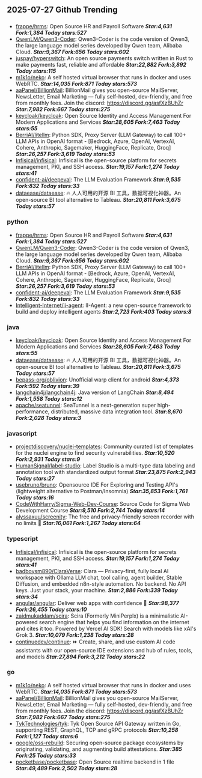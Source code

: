 ## 2025-07-27 Github Trending

### 
* [frappe/hrms](https://github.com/frappe/hrms): Open Source HR and Payroll Software ***Star:4,631 Fork:1,384 Today stars:527***
* [QwenLM/Qwen3-Coder](https://github.com/QwenLM/Qwen3-Coder): Qwen3-Coder is the code version of Qwen3, the large language model series developed by Qwen team, Alibaba Cloud. ***Star:9,367 Fork:656 Today stars:602***
* [juspay/hyperswitch](https://github.com/juspay/hyperswitch): An open source payments switch written in Rust to make payments fast, reliable and affordable ***Star:22,882 Fork:3,892 Today stars:115***
* [m1k1o/neko](https://github.com/m1k1o/neko): A self hosted virtual browser that runs in docker and uses WebRTC. ***Star:14,035 Fork:871 Today stars:573***
* [aaPanel/BillionMail](https://github.com/aaPanel/BillionMail): BillionMail gives you open-source MailServer, NewsLetter, Email Marketing — fully self-hosted, dev-friendly, and free from monthly fees. Join the discord: https://discord.gg/asfXzBUhZr ***Star:7,982 Fork:667 Today stars:275***
* [keycloak/keycloak](https://github.com/keycloak/keycloak): Open Source Identity and Access Management For Modern Applications and Services ***Star:28,605 Fork:7,463 Today stars:55***
* [BerriAI/litellm](https://github.com/BerriAI/litellm): Python SDK, Proxy Server (LLM Gateway) to call 100+ LLM APIs in OpenAI format - [Bedrock, Azure, OpenAI, VertexAI, Cohere, Anthropic, Sagemaker, HuggingFace, Replicate, Groq] ***Star:26,257 Fork:3,619 Today stars:53***
* [Infisical/infisical](https://github.com/Infisical/infisical): Infisical is the open-source platform for secrets management, PKI, and SSH access. ***Star:19,157 Fork:1,274 Today stars:41***
* [confident-ai/deepeval](https://github.com/confident-ai/deepeval): The LLM Evaluation Framework ***Star:9,535 Fork:832 Today stars:33***
* [dataease/dataease](https://github.com/dataease/dataease): 🔥 人人可用的开源 BI 工具，数据可视化神器。An open-source BI tool alternative to Tableau. ***Star:20,811 Fork:3,675 Today stars:57***

### python
* [frappe/hrms](https://github.com/frappe/hrms): Open Source HR and Payroll Software ***Star:4,631 Fork:1,384 Today stars:527***
* [QwenLM/Qwen3-Coder](https://github.com/QwenLM/Qwen3-Coder): Qwen3-Coder is the code version of Qwen3, the large language model series developed by Qwen team, Alibaba Cloud. ***Star:9,367 Fork:656 Today stars:602***
* [BerriAI/litellm](https://github.com/BerriAI/litellm): Python SDK, Proxy Server (LLM Gateway) to call 100+ LLM APIs in OpenAI format - [Bedrock, Azure, OpenAI, VertexAI, Cohere, Anthropic, Sagemaker, HuggingFace, Replicate, Groq] ***Star:26,257 Fork:3,619 Today stars:53***
* [confident-ai/deepeval](https://github.com/confident-ai/deepeval): The LLM Evaluation Framework ***Star:9,535 Fork:832 Today stars:33***
* [Intelligent-Internet/ii-agent](https://github.com/Intelligent-Internet/ii-agent): II-Agent: a new open-source framework to build and deploy intelligent agents ***Star:2,723 Fork:403 Today stars:8***

### java
* [keycloak/keycloak](https://github.com/keycloak/keycloak): Open Source Identity and Access Management For Modern Applications and Services ***Star:28,605 Fork:7,463 Today stars:55***
* [dataease/dataease](https://github.com/dataease/dataease): 🔥 人人可用的开源 BI 工具，数据可视化神器。An open-source BI tool alternative to Tableau. ***Star:20,811 Fork:3,675 Today stars:57***
* [bepass-org/oblivion](https://github.com/bepass-org/oblivion): Unofficial warp client for android ***Star:4,373 Fork:592 Today stars:39***
* [langchain4j/langchain4j](https://github.com/langchain4j/langchain4j): Java version of LangChain ***Star:8,494 Fork:1,558 Today stars:12***
* [apache/seatunnel](https://github.com/apache/seatunnel): SeaTunnel is a next-generation super high-performance, distributed, massive data integration tool. ***Star:8,670 Fork:2,028 Today stars:3***

### javascript
* [projectdiscovery/nuclei-templates](https://github.com/projectdiscovery/nuclei-templates): Community curated list of templates for the nuclei engine to find security vulnerabilities. ***Star:10,520 Fork:2,931 Today stars:9***
* [HumanSignal/label-studio](https://github.com/HumanSignal/label-studio): Label Studio is a multi-type data labeling and annotation tool with standardized output format ***Star:23,875 Fork:2,943 Today stars:27***
* [usebruno/bruno](https://github.com/usebruno/bruno): Opensource IDE For Exploring and Testing API's (lightweight alternative to Postman/Insomnia) ***Star:35,853 Fork:1,761 Today stars:16***
* [CodeWithHarry/Sigma-Web-Dev-Course](https://github.com/CodeWithHarry/Sigma-Web-Dev-Course): Source Code for Sigma Web Development Course ***Star:9,510 Fork:2,744 Today stars:14***
* [alyssaxuu/screenity](https://github.com/alyssaxuu/screenity): The free and privacy-friendly screen recorder with no limits 🎥 ***Star:16,061 Fork:1,267 Today stars:64***

### typescript
* [Infisical/infisical](https://github.com/Infisical/infisical): Infisical is the open-source platform for secrets management, PKI, and SSH access. ***Star:19,157 Fork:1,274 Today stars:41***
* [badboysm890/ClaraVerse](https://github.com/badboysm890/ClaraVerse): Clara — Privacy-first, fully local AI workspace with Ollama LLM chat, tool calling, agent builder, Stable Diffusion, and embedded n8n-style automation. No backend. No API keys. Just your stack, your machine. ***Star:2,886 Fork:339 Today stars:34***
* [angular/angular](https://github.com/angular/angular): Deliver web apps with confidence 🚀 ***Star:98,377 Fork:26,455 Today stars:10***
* [zaidmukaddam/scira](https://github.com/zaidmukaddam/scira): Scira (Formerly MiniPerplx) is a minimalistic AI-powered search engine that helps you find information on the internet and cites it too. Powered by Vercel AI SDK! Search with models like xAI's Grok 3. ***Star:10,079 Fork:1,238 Today stars:28***
* [continuedev/continue](https://github.com/continuedev/continue): ⏩ Create, share, and use custom AI code assistants with our open-source IDE extensions and hub of rules, tools, and models ***Star:27,894 Fork:3,212 Today stars:22***

### go
* [m1k1o/neko](https://github.com/m1k1o/neko): A self hosted virtual browser that runs in docker and uses WebRTC. ***Star:14,035 Fork:871 Today stars:573***
* [aaPanel/BillionMail](https://github.com/aaPanel/BillionMail): BillionMail gives you open-source MailServer, NewsLetter, Email Marketing — fully self-hosted, dev-friendly, and free from monthly fees. Join the discord: https://discord.gg/asfXzBUhZr ***Star:7,982 Fork:667 Today stars:275***
* [TykTechnologies/tyk](https://github.com/TykTechnologies/tyk): Tyk Open Source API Gateway written in Go, supporting REST, GraphQL, TCP and gRPC protocols ***Star:10,258 Fork:1,127 Today stars:6***
* [google/oss-rebuild](https://github.com/google/oss-rebuild): Securing open-source package ecosystems by originating, validating, and augmenting build attestations. ***Star:385 Fork:25 Today stars:33***
* [pocketbase/pocketbase](https://github.com/pocketbase/pocketbase): Open Source realtime backend in 1 file ***Star:49,489 Fork:2,502 Today stars:28***
